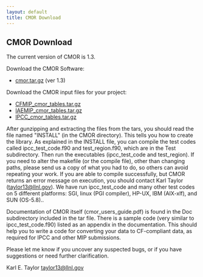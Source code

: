 ```yaml
---
layout: default
title: CMOR Download
---
```


##  CMOR Download

The current version of CMOR is 1.3.

Download the CMOR Software:

* [cmor.tar.gz](media/tar/cmor.tar.gz) (ver 1.3) 

Download the CMOR input files for your project:

* [CFMIP\_cmor\_tables.tar.gz](media/tar/CFMIP_cmor_tables.tar.gz)
* [IAEMIP\_cmor\_tables.tar.gz](media/tar/IAEMIP_cmor_tables.tar.gz)
* [IPCC\_cmor\_tables.tar.gz](media/tar/IPCC_cmor_tables.tar.gz)

After gunzipping and extracting the files from the tars, you should read the
file named "INSTALL" (in the CMOR directory). This tells you how to create the
library. As explained in the INSTALL file, you can compile the test codes
called ipcc\_test\_code.f90 and test\_region.f90, which are in the Test
subdirectory. Then run the executables (ipcc\_test\_code and test\_region). If
you need to alter the makefile (or the compile file), other than changing
paths, please send us a copy of what you had to do, so others can avoid
repeating your work. If you are able to compile successfully, but CMOR returns
an error message on execution, you should contact Karl Taylor
(taylor13@llnl.gov). We have run ipcc\_test\_code and many other test codes on 5
different platforms: SGI, linux (PGI compiler), HP-UX, IBM (AIX-xlf), and SUN
(OS-5.8)..

Documentation of CMOR itself (cmor\_users\_guide.pdf) is found in the Doc
subdirectory included in the tar file. There is a sample code (very similar to
ipcc\_test\_code.f90) listed as an appendix in the documentation. This should
help you to write a code for converting your data to CF-compliant data, as
required for IPCC and other MIP submissions.

Please let me know if you uncover any suspected bugs, or if you have
suggestions or need further clarification.

Karl E. Taylor taylor13@llnl.gov
